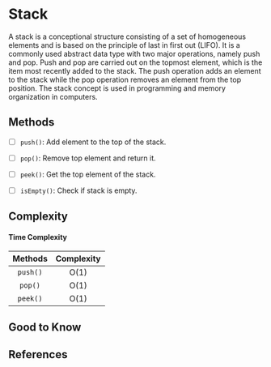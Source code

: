 # Stack

A stack is a conceptional structure consisting of a set of homogeneous elements and is based on the principle of last
in first out (LIFO). It is a commonly used abstract data type with two major operations, namely push and pop. Push and pop
are carried out on the topmost element, which is the item most recently added to the stack. The push operation adds an 
element to the stack while the pop operation removes an element from the top position. The stack concept is used in 
programming and memory organization in computers.



## Methods

- [ ] `push()`: Add element to the top of the stack.
- [ ] `pop()`: Remove top element and return it.
- [ ] `peek()`: Get the top element of the stack.
- [ ] `isEmpty()`: Check if stack is empty.


## Complexity

#### Time Complexity

| Methods      | Complexity |  
| :----------: | :----------------: |  
| `push()`     |      O(1)          |  
| `pop()`      |      O(1)          |  
| `peek()`     |      O(1)          |  
 
 

## Good to Know



## References